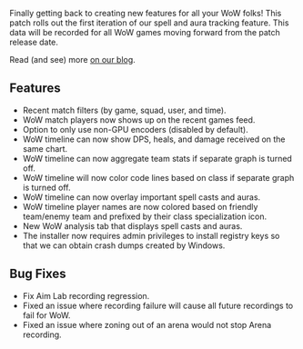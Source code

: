 Finally getting back to creating new features for all your WoW folks!
This patch rolls out the first iteration of our spell and aura tracking feature.
This data will be recorded for all WoW games moving forward from the patch release date.

Read (and see) more [on our blog](https://blog.squadov.gg/index.php/2021/03/18/update-v0-7-9/).

## Features
* Recent match filters (by game, squad, user, and time).
* WoW match players now shows up on the recent games feed.
* Option to only use non-GPU encoders (disabled by default).
* WoW timeline can now show DPS, heals, and damage received on the same chart.
* WoW timeline can now aggregate team stats if separate graph is turned off.
* WoW timeline will now color code lines based on class if separate graph is turned off.
* WoW timeline can now overlay important spell casts and auras.
* WoW timeline player names are now colored based on friendly team/enemy team and prefixed by their class specialization icon.
* New WoW analysis tab that displays spell casts and auras.
* The installer now requires admin privileges to install registry keys so that we can obtain crash dumps created by Windows.

## Bug Fixes
* Fix Aim Lab recording regression.
* Fixed an issue where recording failure will cause all future recordings to fail for WoW.
* Fixed an issue where zoning out of an arena would not stop Arena recording.